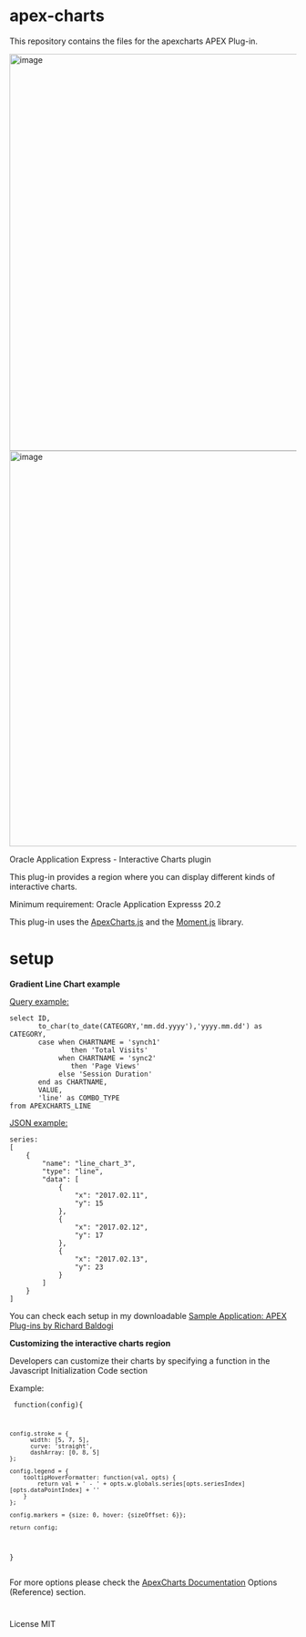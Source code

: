 # apex-charts
This repository contains the files for the apexcharts APEX Plug-in.

<img width="697" alt="image" src="https://user-images.githubusercontent.com/100072414/202902389-559b2074-5f76-4702-9112-a59262d81009.png">

<img width="695" alt="image" src="https://user-images.githubusercontent.com/100072414/202902450-fa81c2a6-2edb-430a-8a14-6926c72fc542.png">

Oracle Application Express - Interactive Charts plugin

This plug-in provides a region where you can display different kinds of interactive charts.

Minimum requirement: Oracle Application Expresss 20.2

This plug-in uses the <a href="https://apexcharts.com/" rel="nofollow">ApexCharts.js</a> and the <a href="https://momentjs.com/" rel="nofollow">Moment.js</a> library.

# setup

<b>Gradient Line Chart example</b>

<u>Query example:</u>

<pre><code>select ID,
       to_char(to_date(CATEGORY,'mm.dd.yyyy'),'yyyy.mm.dd') as CATEGORY,
       case when CHARTNAME = 'synch1'
               then 'Total Visits'
            when CHARTNAME = 'sync2'
               then 'Page Views'
            else 'Session Duration'
       end as CHARTNAME,
       VALUE,
       'line' as COMBO_TYPE
from APEXCHARTS_LINE</code></pre>

<u>JSON example:</u>

<pre><code>series: 
[
    {
        "name": "line_chart_3",
        "type": "line",
        "data": [
            {
                "x": "2017.02.11",
                "y": 15
            },
            {
                "x": "2017.02.12",
                "y": 17
            },
            {
                "x": "2017.02.13",
                "y": 23
            }
        ]
    }
]
</code></pre>

You can check each setup in my downloadable <a href="https://github.com/baldogiRichard/plug-in-site" rel="nofollow">Sample Application: APEX Plug-ins by Richard Baldogi</a>

<b>Customizing the interactive charts region</b>

Developers can customize their charts by specifying a function in the Javascript Initialization Code section

Example:

<code><pre>
function(config){
    
    config.stroke = {
          width: [5, 7, 5],
          curve: 'straight',
          dashArray: [0, 8, 5]
    };

    config.legend = {
        tooltipHoverFormatter: function(val, opts) {
            return val + ' - ' + opts.w.globals.series[opts.seriesIndex][opts.dataPointIndex] + ''
        }
    };

    config.markers = {size: 0, hover: {sizeOffset: 6}};

    return config;
}
</code></pre>

For more options please check the <a href="https://apexcharts.com/docs/" rel="nofollow">ApexCharts Documentation</a> Options (Reference) section.

#

License MIT
